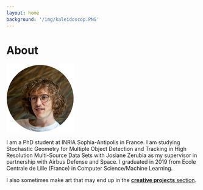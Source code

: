 ```yaml
---
layout: home
background: '/img/kaleidoscop.PNG'
---
```


About
====================

<img src="img/me.png" alt="drawing" width="180px"/>

I am a PhD student at INRIA Sophia-Antipolis in France. I am studying Stochastic Geometry for Multiple Object Detection and Tracking in High Resolution Multi-Source Data Sets with Josiane Zerubia as my supervisor in partnership with Airbus Defense and Space. I graduated in 2019 from Ecole Centrale de Lille (France) in Computer Science/Machine Learning.

I also sometimes make art that may end up in the [**creative projects** section](/crea/).

<!-- To be notified on future posts you can use this good old [RSS feed](/feed.xml). -->
